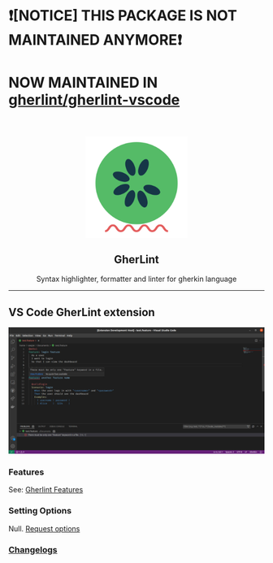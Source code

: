 # :exclamation:[NOTICE] THIS PACKAGE IS NOT MAINTAINED ANYMORE:exclamation:
# NOW MAINTAINED IN [gherlint/gherlint-vscode](https://github.com/gherlint/gherlint-vscode)

<h2 align="center">
  <br>
    <img src="./img/logo.png" alt="logo" width="200">
  <br><br>
  GherLint
  <br>
</h2>
<p align="center">Syntax highlighter, formatter and linter for gherkin language</p>
<hr />

## VS Code GherLint extension

![Screenshot](./img/screenshot.jpg)

### Features

See: [Gherlint Features](https://github.com/JankariTech/GherkinLinter/issues/1)

### Setting Options

Null. [Request options](https://github.com/JankariTech/GherkinLinter/issues/new)

### [Changelogs](https://github.com/JankariTech/GherkinLinter/blob/master/CHANGELOG.md)
